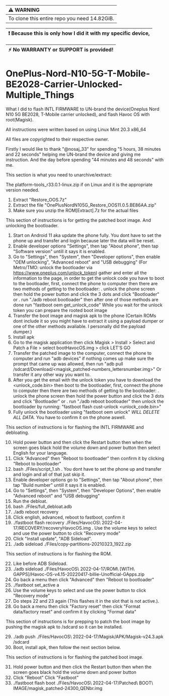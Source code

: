 | :warning: WARNING          |
|:---------------------------|
| To clone this entire repo you need 14.82GiB.      |

| :exclamation:  Because this is only how I did it with my specific device,   |
|-----------------------------------------------------------------------------|


| :zap:        No WARRANTY or SUPPORT is provided!   |
|----------------------------------------------------|

# OnePlus-Nord-N10-5G-T-Mobile-BE2028-Carrier-Unlocked-Multiple_Things
What I did to flash INTL FIRMWARE to UN-brand the device(Oneplus Nord N10 5G BE2028, T-Mobile carrier unlocked), and flash Havoc OS with root(Magisk).

All instructions were written based on using Linux Mint 20.3 x86_64

All files are copyrighted to their respective owner.

Firstly I would like to thank "@nosaj_33" for spending "5 hours, 38 minutes and 22 seconds" helping me UN-brand the device and giving me instruction. And the day before spending "44 minutes and 48 seconds" with me.




This section is what you need to unarchive/extract:

The platform-tools_r33.0.1-linux.zip if on Linux and it is the appropriate version needed.
01. Extract "Restore_OOS.7z"
02. Extract the file "OnePlusNordN105G_Restore_OOS11.0.5.BE86AA.zip"
03. Make sure you unzip the ROM[Extract].7z for the actual files


This section of instructions is for getting the patched boot image. And unlocking the bootloader.

1. Start on Android 11 aka update the phone fully. You dont have to set the phone up and transfer and login because later the data will be reset.
2. Enable developer options  "Settings", then tap "About phone", then tap "Software version" untill it says it is enabled.
3. Go to "Settings", then "System", then "Developer options", then enable "OEM unlocking", "Advanced reboot" and "USB debugging"
(For Metro/TMO: unlock the bootloader via https://www.oneplus.com/unlock_token)
gather and enter all the information to the page,
in order to get the unlock code you have to boot to the bootloader,
first, connect the phone to computer
then there are two methods of getting to the bootloader:
. unlock the phone screen then hold the power button and click the 3 dots and click "Bootloader"
or
. run "./adb reboot bootloader"
then after one of those methods are done run "fastboot oem get_unlock_code"
While you wait for the unlock token you can prepare the rooted boot image
4. Transfer the boot image and magisk apk to the phone (Certain ROMs dont include it so you might have to extract it using a payload dumper or one of the other methods avaliable. I personally did the payload dumper.)
5. Install apk
6. Go to the magisk application then click Magisk > Install > Select and Patch a File > select bootHavocOS.img > click LET'S GO
7. Transfer the patched image to the computer, connect the phone to computer and run "adb devices" if nothing comes up make sure the prompt that came up was allowed, then run "adb pull /sdcard/Download/<magisk_patched-numbers_lettersnumber.img>"
Or transfer it any other way you want to.
8. After you get the email with the unlock token you have to download the <unlock_code.bin> then boot to the bootloader,
first, connect the phone to computer
then there are two methods of getting to the bootloader:
. unlock the phone screen then hold the power button and click the 3 dots and click "Bootloader"
or
. run "./adb reboot bootloader"
then unlock the bootloader by running: "fastboot flash cust-unlock <unlock_code.bin>"
9. Fully unlock the bootloader using "fastboot oem unlock" *WILL DELETE ALL DATA.* You have to confirm it on the phone aswell.


This section of instructions is for flashing the INTL FIRMWARE and debloating.

10. Hold power button and then click the Restart button then when the screen goes black hold the volume down and power button then select English for your language.
11. Click "Advanced" then "Reboot to bootloader" then confirm it by clicking "Reboot to bootloader"
12. bash ./Files/script_1.sh
. You dont have to set the phone up and transfer and login and all of that just skip it.
13. Enable developer options go to "Settings", then tap "About phone", then tap "Build number" untill it says it is enabled.
14. Go to "Settings", then "System", then "Developer Options", then enable "Advanced reboot" and "USB debugging"
15. Run the debloat.
16. bash ./Files/full_debloat.adb
17. ./adb reboot recovery
18. Click english, advanced, reboot to fastboot, confirm it
19. ./fastboot flash recovery ./Files/HavocOS\ 2022-04-17/RECOVERY/recoveryHavocOS.img
. Use the volume keys to select and use the power button to click "Recovery mode"
20. Click "Install update", "ADB Sideload".
21. ./adb sideload ./Files/copy-partitions-20210323_1922.zip


This section of instructions is for flashing the ROM.

22. Like before ADB Sideload.
23. ./adb sideload ./Files/HavocOS\ 2022-04-17/ROM\ \[WITH\ GAPPS\]/Havoc-OS-v4.15-20220417-billie-Unofficial-GApps.zip
24. Go back a menu then click "Advanced" then "Reboot to bootloader"
25. ./fastboot set_active a
26. Use the volume keys to select and use the power button to click "Recovery mode"
27. Do steps 22 and 23 again (This flashes it in the slot that is not active.).
28. Go back a menu then click "Factory reset" then click "Format data/factory reset" and confirm it by clicking "Format data"


This section of instructions is for prepping to patch the boot image by pushing the magisk apk to /sdcard so it can be installed.

29. ./adb push ./Files/HavocOS\ 2022-04-17/Magisk/APK/Magisk-v24.3.apk /sdcard
30. Boot, install apk, then follow the next section below.


This section of instructions is for flashing the patched boot image.

31. Hold power button and then click the Restart button then when the screen goes black hold the volume down and power button
32. Click "Reboot" Click "Fastboot"
33. ./fastboot flash boot ./Files/HavocOS\ 2022-04-17/Patched\ BOOT\ IMAGE/magisk_patched-24300_QENbr.img
